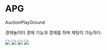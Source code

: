 # APG
AuctionPlayGround

경매놀이터 
경매 기능과 경매를 하며 채팅이 가능하다.

<img src="https://img.shields.io/badge/JAVA-007396?style=flat-square&logo=JAVA&logoColor=white"/>  
<img src="https://img.shields.io/badge/Spring Boot-6DB33F?style=flat-square&logo=Spring Boot&logoColor=white"/>
<img src="https://img.shields.io/badge/JavaScript-e7df1e?style=flat-square&logo=JavaScript&logoColor=white"/>
<img src="https://img.shields.io/badge/JavaScript-e7df1e?style=flat-square&logo=Vue&logoColor=white"/>
